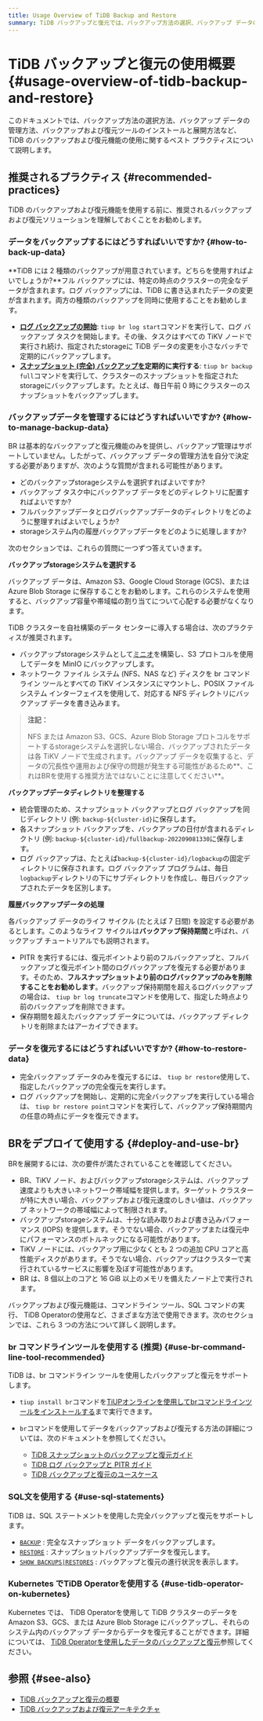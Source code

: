 ```yaml
---
title: Usage Overview of TiDB Backup and Restore
summary: TiDB バックアップと復元では、バックアップ方法の選択、バックアップ データの管理、ツールの導入に関するベスト プラクティスが提供されています。完全バックアップとログ バックアップの両方の使用、推奨storageシステムへのデータの保存、バックアップ保持期間の設定が推奨されています。このツールは、コマンドライン ツール、SQL ステートメント、または Kubernetes 上のTiDB Operator を使用して導入できます。詳細な使用方法については、提供されているドキュメントを参照してください。
---
```


# TiDB バックアップと復元の使用概要 {#usage-overview-of-tidb-backup-and-restore}

このドキュメントでは、バックアップ方法の選択方法、バックアップ データの管理方法、バックアップおよび復元ツールのインストールと展開方法など、TiDB のバックアップおよび復元機能の使用に関するベスト プラクティスについて説明します。

## 推奨されるプラクティス {#recommended-practices}

TiDB のバックアップおよび復元機能を使用する前に、推奨されるバックアップおよび復元ソリューションを理解しておくことをお勧めします。

### データをバックアップするにはどうすればいいですか? {#how-to-back-up-data}

**TiDB には 2 種類のバックアップが用意されています。どちらを使用すればよいでしょうか?**フル バックアップには、特定の時点のクラスターの完全なデータが含まれます。ログ バックアップには、TiDB に書き込まれたデータの変更が含まれます。両方の種類のバックアップを同時に使用することをお勧めします。

-   **<a href="/br/br-pitr-guide.md#start-log-backup">ログ バックアップの開始</a>**: `tiup br log start`コマンドを実行して、ログ バックアップ タスクを開始します。その後、タスクはすべての TiKV ノードで実行され続け、指定されたstorageに TiDB データの変更を小さなバッチで定期的にバックアップします。
-   **<a href="/br/br-snapshot-guide.md#back-up-cluster-snapshots">スナップショット (完全) バックアップを</a>定期的に実行する**: `tiup br backup full`コマンドを実行して、クラスターのスナップショットを指定されたstorageにバックアップします。たとえば、毎日午前 0 時にクラスターのスナップショットをバックアップします。

### バックアップデータを管理するにはどうすればいいですか? {#how-to-manage-backup-data}

BR は基本的なバックアップと復元機能のみを提供し、バックアップ管理はサポートしていません。したがって、バックアップ データの管理方法を自分で決定する必要がありますが、次のような質問が含まれる可能性があります。

-   どのバックアップstorageシステムを選択すればよいですか?
-   バックアップ タスク中にバックアップ データをどのディレクトリに配置すればよいですか?
-   フルバックアップデータとログバックアップデータのディレクトリをどのように整理すればよいでしょうか?
-   storageシステム内の履歴バックアップデータをどのように処理しますか?

次のセクションでは、これらの質問に一つずつ答えていきます。

**バックアップstorageシステムを選択する**

バックアップ データは、Amazon S3、Google Cloud Storage (GCS)、または Azure Blob Storage に保存することをお勧めします。これらのシステムを使用すると、バックアップ容量や帯域幅の割り当てについて心配する必要がなくなります。

TiDB クラスターを自社構築のデータ センターに導入する場合は、次のプラクティスが推奨されます。

-   バックアップstorageシステムとして[ミニオ](https://docs.min.io/docs/minio-quickstart-guide.html)を構築し、S3 プロトコルを使用してデータを MinIO にバックアップします。
-   ネットワーク ファイル システム (NFS、NAS など) ディスクを br コマンドライン ツールとすべての TiKV インスタンスにマウントし、POSIX ファイル システム インターフェイスを使用して、対応する NFS ディレクトリにバックアップ データを書き込みます。

> **注記：**
>
> NFS または Amazon S3、GCS、Azure Blob Storage プロトコルをサポートするstorageシステムを選択しない場合、バックアップされたデータは各 TiKV ノードで生成されます。バックアップ データを収集すると、データの冗長性や運用および保守の問題が発生する可能性があるため**、これはBRを使用する推奨方法ではないことに注意してください**。

**バックアップデータディレクトリを整理する**

-   統合管理のため、スナップショット バックアップとログ バックアップを同じディレクトリ (例: `backup-${cluster-id}`に保存します。
-   各スナップショット バックアップを、バックアップの日付が含まれるディレクトリ (例: `backup-${cluster-id}/fullbackup-202209081330`に保存します。
-   ログ バックアップは、たとえば`backup-${cluster-id}/logbackup`の固定ディレクトリに保存されます。ログ バックアップ プログラムは、毎日`logbackup`ディレクトリの下にサブディレクトリを作成し、毎日バックアップされたデータを区別します。

**履歴バックアップデータの処理**

各バックアップ データのライフ サイクル (たとえば 7 日間) を設定する必要があるとします。このようなライフ サイクルは**バックアップ保持期間**と呼ばれ、バックアップ チュートリアルでも説明されます。

-   PITR を実行するには、復元ポイントより前のフルバックアップと、フルバックアップと復元ポイント間のログバックアップを復元する必要があります。そのため、**フルスナップショットより前のログバックアップのみを削除することをお勧めします**。バックアップ保持期間を超えるログバックアップの場合は、 `tiup br log truncate`コマンドを使用して、指定した時点より前のバックアップを削除できます。
-   保存期間を超えたバックアップ データについては、バックアップ ディレクトリを削除またはアーカイブできます。

### データを復元するにはどうすればいいですか? {#how-to-restore-data}

-   完全バックアップ データのみを復元するには、 `tiup br restore`使用して、指定したバックアップの完全復元を実行します。
-   ログ バックアップを開始し、定期的に完全バックアップを実行している場合は、 `tiup br restore point`コマンドを実行して、バックアップ保持期間内の任意の時点にデータを復元できます。

## BRをデプロイて使用する {#deploy-and-use-br}

BRを展開するには、次の要件が満たされていることを確認してください。

-   BR、TiKV ノード、およびバックアップstorageシステムは、バックアップ速度よりも大きいネットワーク帯域幅を提供します。ターゲット クラスターが特に大きい場合、バックアップおよび復元速度のしきい値は、バックアップ ネットワークの帯域幅によって制限されます。
-   バックアップstorageシステムは、十分な読み取りおよび書き込みパフォーマンス (IOPS) を提供します。そうでない場合、バックアップまたは復元中にパフォーマンスのボトルネックになる可能性があります。
-   TiKV ノードには、バックアップ用に少なくとも 2 つの追加 CPU コアと高性能ディスクがあります。そうでない場合、バックアップはクラスターで実行されているサービスに影響を及ぼす可能性があります。
-   BR は、8 個以上のコアと 16 GiB 以上のメモリを備えたノード上で実行されます。

バックアップおよび復元機能は、コマンドライン ツール、SQL コマンドの実行、 TiDB Operatorの使用など、さまざまな方法で使用できます。次のセクションでは、これら 3 つの方法について詳しく説明します。

### br コマンドラインツールを使用する (推奨) {#use-br-command-line-tool-recommended}

TiDB は、br コマンドライン ツールを使用したバックアップと復元をサポートします。

-   `tiup install br`コマンドを[TiUPオンラインを使用してbrコマンドラインツールをインストールする](/migration-tools.md#install-tools-using-tiup)まで実行できます。
-   `br`コマンドを使用してデータをバックアップおよび復元する方法の詳細については、次のドキュメントを参照してください。

    -   [TiDB スナップショットのバックアップと復元ガイド](/br/br-snapshot-guide.md)
    -   [TiDB ログ バックアップと PITR ガイド](/br/br-pitr-guide.md)
    -   [TiDB バックアップと復元のユースケース](/br/backup-and-restore-use-cases.md)

### SQL文を使用する {#use-sql-statements}

TiDB は、SQL ステートメントを使用した完全バックアップと復元をサポートします。

-   [`BACKUP`](/sql-statements/sql-statement-backup.md) : 完全なスナップショット データをバックアップします。
-   [`RESTORE`](/sql-statements/sql-statement-restore.md) : スナップショットバックアップデータを復元します。
-   [`SHOW BACKUPS|RESTORES`](/sql-statements/sql-statement-show-backups.md) : バックアップと復元の進行状況を表示します。

### Kubernetes でTiDB Operatorを使用する {#use-tidb-operator-on-kubernetes}

Kubernetes では、 TiDB Operatorを使用して TiDB クラスターのデータを Amazon S3、GCS、または Azure Blob Storage にバックアップし、それらのシステム内のバックアップ データからデータを復元することができます。詳細については、 [TiDB Operatorを使用したデータのバックアップと復元](https://docs.pingcap.com/tidb-in-kubernetes/stable/backup-restore-overview)参照してください。

## 参照 {#see-also}

-   [TiDB バックアップと復元の概要](/br/backup-and-restore-overview.md)
-   [TiDB バックアップおよび復元アーキテクチャ](/br/backup-and-restore-design.md)
